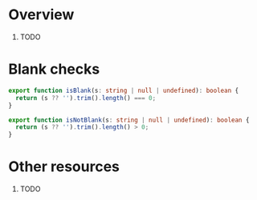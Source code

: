 # Overview
1. TODO


# Blank checks
```ts
export function isBlank(s: string | null | undefined): boolean {
  return (s ?? '').trim().length() === 0;
}

export function isNotBlank(s: string | null | undefined): boolean {
  return (s ?? '').trim().length() > 0;
}
```



# Other resources
1. TODO
